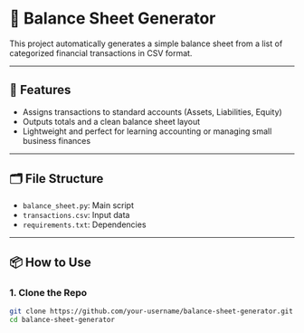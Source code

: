 # 🧾 Balance Sheet Generator

This project automatically generates a simple balance sheet from a list of categorized financial transactions in CSV format.

---

## 🚀 Features

- Assigns transactions to standard accounts (Assets, Liabilities, Equity)
- Outputs totals and a clean balance sheet layout
- Lightweight and perfect for learning accounting or managing small business finances

---

## 🗂 File Structure

- `balance_sheet.py`: Main script
- `transactions.csv`: Input data
- `requirements.txt`: Dependencies

---

## 📦 How to Use

### 1. Clone the Repo
```bash
git clone https://github.com/your-username/balance-sheet-generator.git
cd balance-sheet-generator
